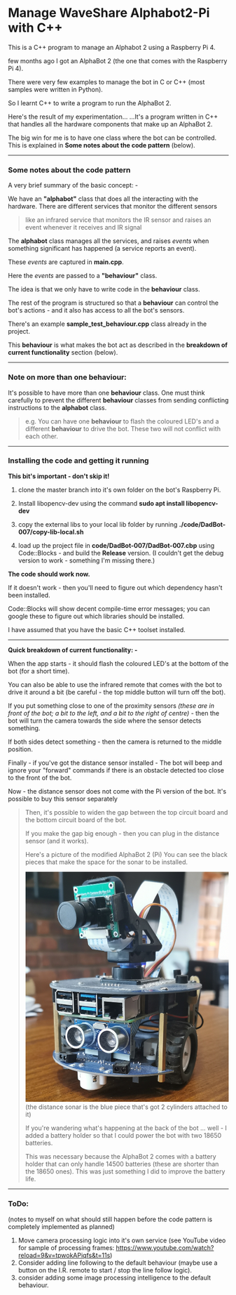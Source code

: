 
# Manage WaveShare Alphabot2-Pi with C++

This is a C++ program to manage an Alphabot 2 using a Raspberry Pi 4.

few months ago I got an AlphaBot 2 (the one that comes with the Raspberry Pi 4).

There were very few examples to manage the bot in C or C++ (most samples were written in Python).

So I learnt C++ to write a program to run the AlphaBot 2.

Here's the result of my experimentation...
...It's a program written in C++ that handles all the hardware components that make up an AlphaBot 2.

The big win for me is to have one class where the bot can be controlled. This is explained in **Some notes about the code pattern** (below).

---

### Some notes about the code pattern

A very brief summary of the basic concept: -

We have an **"alphabot"** class that does all the interacting with the hardware.
There are different services that monitor the different sensors 

> like an infrared service that monitors the IR sensor and raises an
> event whenever it receives and IR signal

The **alphabot** class manages all the services, and raises *events* when something significant has happened (a service reports an event).

These *events* are captured in **main.cpp**.

Here the *events* are passed to a **"behaviour"** class.

The idea is that we only have to write code in the **behaviour** class.

The rest of the program is structured so that a **behaviour** can control the bot's actions - and it also has access to all the bot's sensors.

There's an example **sample_test_behaviour.cpp** class already in the project.

This **behaviour** is what makes the bot act as described in the **breakdown of current functionality** section (below).

---

### **Note on more than one behaviour:**

It's possible to have more than one **behaviour** class.
One must think carefully to prevent the different **behaviour** classes from sending conflicting instructions to the **alphabot** class.

> e.g. You can have one **behaviour** to flash the coloured LED's
> and a different **behaviour** to drive the bot.
> These two will not conflict with each other.

---

### Installing the code and getting it running
  **This bit's important - don't skip it!**

1. clone the master branch into it's own folder on the bot's Raspberry Pi.

2. Install libopencv-dev using the command   **sudo apt install libopencv-dev**
  
3. copy the external libs to your local lib folder by running   **./code/DadBot-007/copy-lib-local.sh**

4. load up the project file in **code/DadBot-007/DadBot-007.cbp** using Code::Blocks - and build the **Release** version.   (I couldn't get the debug version to work - something I'm missing there.)


**The code should work now.**

If it doesn't work - then you'll need to figure out which dependency hasn't been installed.

Code::Blocks will show decent compile-time error messages; you can google these to figure out which libraries should be installed.

I have assumed that you have the basic C++ toolset installed.

---

**Quick breakdown of current functionality: -**

When the app starts - it should flash the coloured LED's at the bottom of the bot (for a short time).

You can also be able to use the infrared remote that comes with the bot to drive it around a bit
(be careful - the top middle button will turn off the bot).

If you put something close to one of the proximity sensors *(these are in front of the bot; a bit to the left, and a bit to the right of centre)* - then the bot will turn the camera towards the side where the sensor detects something.

If both sides detect something - then the camera is returned to the middle position.

Finally - if you've got the distance sensor installed - The bot will beep and ignore your "forward" commands if there is an obstacle detected too close to the front of the bot.

Now - the distance sensor does not come with the Pi version of the bot.
It's possible to buy this sensor separately

> Then, it's possible to widen the gap between the top
> circuit board and the bottom circuit board of the bot.
> 
> If you make the gap big enough - then you can 
> plug in the distance sensor (and it works).
> 
> Here's a picture of the modified AlphaBot 2 (Pi)
> You can see the black pieces that make the space for the sonar to be installed.
> 
> ![Image of DadBot-007](https://raw.githubusercontent.com/David-Mawer/Alphabot-2-Raspberry-Pi-Code/main/DadBot-007%20with%20Sonar.jpg)
> (the distance sonar is the blue piece that's got 2 cylinders attached to it)
> 
> If you're wandering what's happening at the back of the bot ... well - I added a battery holder so that I could power the bot with two 18650 batteries.
>
> This was necessary because the AlphaBot 2 comes with a battery holder that can only handle 14500 batteries (these are shorter than the 18650 ones).
> This was just something I did to improve the battery life.

---

### ToDo:

(notes to myself on what should still happen before the code pattern is completely implemented as planned)

1. Move camera processing logic into it's own service (see YouTube video for sample of processing frames: https://www.youtube.com/watch?reload=9&v=tpwokAPiqfs&t=11s)
2. Consider adding line following to the default behaviour (maybe use a button on the I.R. remote to start / stop the line follow logic).
3. consider adding some image processing intelligence to the default behaviour.
